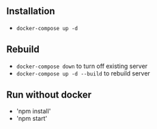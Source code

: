 ## Installation

- `docker-compose up -d`

## Rebuild

- `docker-compose down` to turn off existing server
- `docker-compose up -d --build` to rebuild server

## Run without docker

- 'npm install'
- 'npm start'

